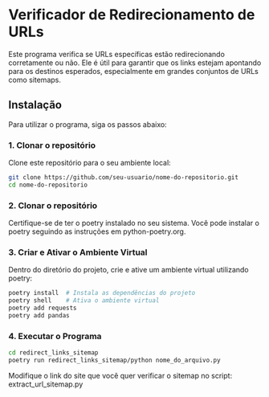 # Verificador de Redirecionamento de URLs

Este programa verifica se URLs específicas estão redirecionando corretamente ou não. Ele é útil para garantir que os links estejam apontando para os destinos esperados, especialmente em grandes conjuntos de URLs como sitemaps.

## Instalação

Para utilizar o programa, siga os passos abaixo:

### 1. Clonar o repositório

Clone este repositório para o seu ambiente local:

```bash
git clone https://github.com/seu-usuario/nome-do-repositorio.git
cd nome-do-repositorio
```

### 2. Clonar o repositório

Certifique-se de ter o poetry instalado no seu sistema. Você pode instalar o poetry seguindo as instruções em python-poetry.org.

### 3. Criar e Ativar o Ambiente Virtual

Dentro do diretório do projeto, crie e ative um ambiente virtual utilizando poetry:

```bash
poetry install  # Instala as dependências do projeto
poetry shell    # Ativa o ambiente virtual
poetry add requests
poetry add pandas
```

### 4. Executar o Programa

```bash
cd redirect_links_sitemap
poetry run redirect_links_sitemap/python nome_do_arquivo.py
```

Modifique o link do site que você quer verificar o sitemap no script: extract_url_sitemap.py